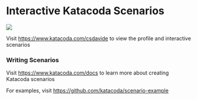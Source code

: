 # Interactive Katacoda Scenarios

[![](http://shields.katacoda.com/katacoda/csdavide/count.svg)](https://www.katacoda.com/csdavide "Get your profile on Katacoda.com")

Visit https://www.katacoda.com/csdavide to view the profile and interactive scenarios

### Writing Scenarios
Visit https://www.katacoda.com/docs to learn more about creating Katacoda scenarios

For examples, visit https://github.com/katacoda/scenario-example
